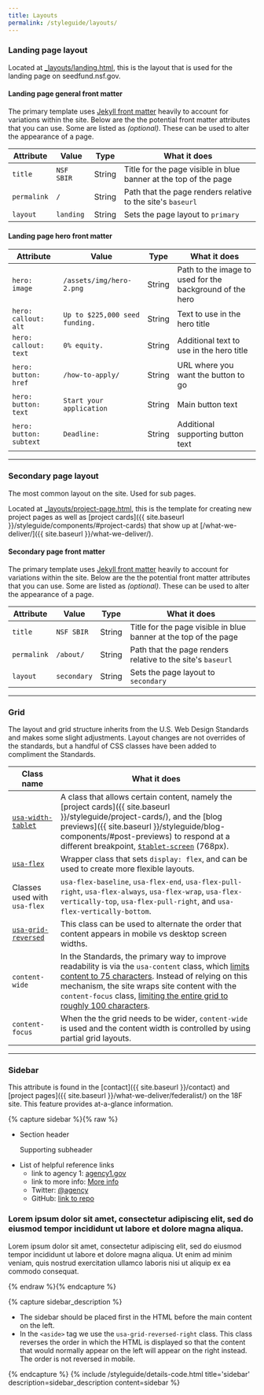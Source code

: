 ```yaml
---
title: Layouts
permalink: /styleguide/layouts/
---
```


### Landing page layout

Located at [_layouts/landing.html](https://github.com/18F/18f.gsa.gov/tree/master/_layouts/primary.html), this is the layout that is used for the landing page on seedfund.nsf.gov.

#### Landing page general front matter

The primary template uses [Jekyll front matter](https://jekyllrb.com/docs/frontmatter/) heavily to account for variations within the site. Below are the the potential front matter attributes that you can use. Some are listed as _(optional)_. These can be used to alter the appearance of a page.

Attribute | Value | Type | What it does
--- | --- | --- | ---
`title` | `NSF SBIR` | String | Title for the page visible in blue banner at the top of the page
`permalink` | `/` | String | Path that the page renders relative to the site's `baseurl`
`layout` | `landing`  | String | Sets the page layout to `primary`



#### Landing page hero front matter

Attribute | Value | Type | What it does
--- | --- | --- | ---
`hero: image` | `/assets/img/hero-2.png` | String | Path to the image to used for the background of the hero
`hero: callout: alt` | `Up to $225,000 seed funding.` | String |  Text to use in the hero title
`hero: callout: text` | `0% equity.` | String |  Additional text to use in the hero title
`hero: button: href` | `/how-to-apply/` | String |  URL where you want the button to go
`hero: button: text` | `Start your application` | String | Main button text
`hero: button: subtext` | `Deadline:` | String |  Additional supporting button text

---

### Secondary page layout

The most common layout on the site. Used for sub pages.

Located at [_layouts/project-page.html](https://github.com/18F/18f.gsa.gov/tree/master/_layouts/project-page.html), this is the template for creating new project pages as well as [project cards]({{ site.baseurl }}/styleguide/components/#project-cards) that show up at [/what-we-deliver/]({{ site.baseurl }}/what-we-deliver/).

#### Secondary page front matter

The primary template uses [Jekyll front matter](https://jekyllrb.com/docs/frontmatter/) heavily to account for variations within the site. Below are the the potential front matter attributes that you can use. Some are listed as _(optional)_. These can be used to alter the appearance of a page.

Attribute | Value | Type | What it does
--- | --- | --- | ---
`title` | `NSF SBIR` | String | Title for the page visible in blue banner at the top of the page
`permalink` | `/about/` | String | Path that the page renders relative to the site's `baseurl`
`layout` | `secondary`  | String | Sets the page layout to `secondary`

---

### Grid

The layout and grid structure inherits from the U.S. Web Design Standards and makes some slight adjustments. Layout changes are not overrides of the standards, but a handful of CSS classes have been added to compliment the Standards.

Class name | What it does
--- | ---
[`usa-width-tablet`](https://github.com/18F/18f.gsa.gov/blob/master/_sass/_core/grid.scss) | A class that allows certain content, namely the [project cards]({{ site.baseurl }}/styleguide/project-cards/), and the [blog previews]({{ site.baseurl }}/styleguide/blog-components/#post-previews) to respond at a different breakpoint, [`$tablet-screen`](https://github.com/18F/18f.gsa.gov/blob/master/_sass/_core/variables.scss) (768px).
[`usa-flex`](https://github.com/18F/18f.gsa.gov/blob/master/_sass/_components/layout.scss) | Wrapper class that sets `display: flex`, and can be used to create more flexible layouts.
Classes used with `usa-flex` | `usa-flex-baseline`, `usa-flex-end`, `usa-flex-pull-right`, `usa-flex-always`, `usa-flex-wrap`, `usa-flex-vertically-top`, `usa-flex-pull-right`, and `usa-flex-vertically-bottom`.
[`usa-grid-reversed`](https://github.com/18F/18f.gsa.gov/blob/master/_sass/_core/grid.scss) | This class can be used to alternate the order that content appears in mobile vs desktop screen widths.
`content-wide` | In the Standards, the primary way to improve readability is via the `usa-content` class, which [limits content to 75 characters](https://standards.usa.gov/components/typography/#typesetting). Instead of relying on this mechanism, the site wraps site content with the `content-focus` class, [limiting the entire grid to roughly 100 characters](https://github.com/18F/18f.gsa.gov/blob/master/_sass/_components/layout.scss).
`content-focus` | When the the grid needs to be wider, `content-wide` is used and the content width is controlled by using partial grid layouts.

---

### Sidebar

This attribute is found in the [contact]({{ site.baseurl }}/contact) and [project pages]({{ site.baseurl }}/what-we-deliver/federalist/) on the 18F site. This feature provides at-a-glance information.

{% capture sidebar %}{% raw %}
<div class="usa-grid-full usa-grid-reversed">
  <aside class="usa-grid usa-section usa-grid-reversed-right usa-width-one-third section-info section-info-gray">
    <ul>
      <li class="section-info-list-item">
        <div class="section-info-header">Section header</div>
        <p>Supporting subheader</p>
      </li>
      <li class="section-info-list-item">
        <div class="section-info-header">List of helpful reference links</div>
        <ul>
          <li>link to agency 1: <a href="">agency1.gov</a></li>
          <li>link to more info: <a href="">More info</a></li>
          <li>Twitter: <a href="">@agency</a></li>
          <li>GitHub: <a href="">link to repo</a></li>
        </ul>
      </li>
    </ul>
  </aside>
  <div class="usa-grid usa-section usa-width-two-thirds">
    <h3>Lorem ipsum dolor sit amet, consectetur adipiscing elit, sed do eiusmod tempor incididunt ut labore et dolore magna aliqua.</h3>
    <p>Lorem ipsum dolor sit amet, consectetur adipiscing elit, sed do eiusmod tempor incididunt ut labore et dolore magna aliqua. Ut enim ad minim veniam, quis nostrud exercitation ullamco laboris nisi ut aliquip ex ea commodo consequat.</p>
  </div>
</div>
{% endraw %}{% endcapture %}

{% capture sidebar_description %}
- The sidebar should be placed first in the HTML before the main content on the left.
- In the `<aside>` tag we use the `usa-grid-reversed-right` class. This class reverses the order in which the HTML is displayed so that the content that would normally appear on the left will appear on the right instead. The order is not reversed in mobile.

{% endcapture %}
{% include /styleguide/details-code.html
   title='sidebar'
   description=sidebar_description
   content=sidebar
%}
